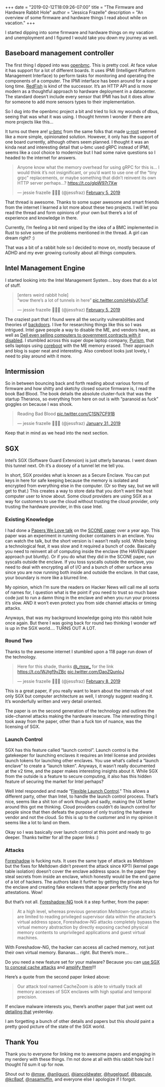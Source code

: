 +++
date = "2019-02-12T18:09:26-07:00"
title = "The Firmware and Hardware Rabbit Hole"
author = "Jessica Frazelle"
description = "An overview of some firmware and hardware things I read about while on vacation."
+++

I started dipping into some firmware and hardware things on my vacation and unemployment and I figured I would take you down my journey as well.

## Baseboard management controller

The first thing I dipped into was [openbmc](https://github.com/openbmc/openbmc). This is pretty cool. At face value it has support for a lot of different boards. It uses IPMI (Intelligent Platform Management Interface) to perform tasks for monitoring and operating the components of a computer. The IPMI interface has been around for a super long time. [RedFish](https://www.dmtf.org/standards/redfish) is kind of the successor. It’s an HTTP API and is more modern as a thoughtful approach to hardware deployment in a datacenter. The standard doesn’t include every sensor that IPMI has but it does allow for someone to add more sensors types to their implementation.

So I dug into the openbmc project a bit and tried to lick my wounds of dbus, seeing that was what it was using. I thought hmmm I wonder if there are more projects like this...

It turns out there are! [u-bmc](https://github.com/u-root/u-bmc) from the same folks that made [u-root](https://github.com/u-root/u-root) seemed like a more simple, opinionated solution. However, it only has the support of one board currently, although others seem planned. I thought it was an kinda neat and interesting detail that u-bmc used gRPC instead of IPMI, seems like a cool choice to modernize but I had some naive questions so I headed to the internet for answers.

<blockquote class="twitter-tweet" data-lang="en"><p lang="en" dir="ltr">Anyone know what the memory overhead for using gRPC for this is... I would think it’s not insignificant, or you’d want to use one of the “tiny grpc” replacements, or maybe something that didn’t reinvent its own HTTP server perhaps...? <a href="https://t.co/gIpW97r7Xw">https://t.co/gIpW97r7Xw</a></p>&mdash; jessie frazelle 👩🏼‍🚀 (@jessfraz) <a href="https://twitter.com/jessfraz/status/1092588927318249472?ref_src=twsrc%5Etfw">February 5, 2019</a></blockquote> <script async src="https://platform.twitter.com/widgets.js" charset="utf-8"></script> 

That thread is awesome. Thanks to some super awesome and smart friends from the internet I learned a lot more about these two projects. I will let you read the thread and form opinions of your own but there’s a lot of experience and knowledge in there.

Currently, I’m feeling a bit nerd sniped by the idea of a BMC implemented in Rust to solve some of the problems mentioned in the thread. A girl can dream right? :)

That was a bit of a rabbit hole so I decided to move on, mostly because of ADHD and my ever growing curiosity about all things computers.

## Intel Management Engine

I started looking into the Intel Management System... boy does that do a lot of stuff.

<blockquote class="twitter-tweet" data-lang="en"><p lang="en" dir="ltr">[enters weird rabbit hole]<br>“wow there’s a lot of tunnels in here” <a href="https://t.co/oHslyJ0TuF">pic.twitter.com/oHslyJ0TuF</a></p>&mdash; jessie frazelle 👩🏼‍🚀 (@jessfraz) <a href="https://twitter.com/jessfraz/status/1092627483537551360?ref_src=twsrc%5Etfw">February 5, 2019</a></blockquote> <script async src="https://platform.twitter.com/widgets.js" charset="utf-8"></script> 

The craziest part that I found were all the security vulnerabilities and theories of [backdoors](https://news.softpedia.com/news/intel-x86-cpus-come-with-a-secret-backdoor-that-nobody-can-touch-or-disable-505347.shtml). I live for researching things like this so I was intrigued. Intel gave people a way to disable the ME, and vendors have, as well as [Dell even selling computers to government contracts with it disabled](https://www.heise.de/newsticker/meldung/Dell-schaltet-Intel-Management-Engine-in-Spezial-Notebooks-ab-3909860.html). I stumbled across this super dope laptop company, [Purism](https://puri.sm/), that sells laptops using [coreboot](https://www.coreboot.org/) with the ME memory erased. Their approach and blog is super neat and interesting. Also coreboot looks just lovely, I need to play around with it more.

## Intermission

So in between bouncing back and forth reading about various forms of firmware and how shitty and sketchy closed source firmware is, I read the book Bad Blood. The book details the absolute cluster-fuck that was the startup Theranos, so everything from here on out is with “paranoid as fuck” goggles on because I was shook. 

<blockquote class="twitter-tweet" data-lang="en"><p lang="en" dir="ltr">Reading Bad Blood <a href="https://t.co/C1SN7CF91B">pic.twitter.com/C1SN7CF91B</a></p>&mdash; jessie frazelle 👩🏼‍🚀 (@jessfraz) <a href="https://twitter.com/jessfraz/status/1090912858597150720?ref_src=twsrc%5Etfw">January 31, 2019</a></blockquote> <script async src="https://platform.twitter.com/widgets.js" charset="utf-8"></script> 


Keep that in mind as we head into the next section.

## SGX

Intel’s SGX (Software Guard Extension) is just utterly bananas. I went down this tunnel next. Oh it’s a doosey of a tunnel let me tell you.

In short, SGX provides what is known as a Secure Enclave. You can put keys in here for safe keeping because the memory is isolated and encrypted from everything else in the computer. (Or so they say, but we will get to that.) This creates a way to store data that you don’t want the host computer user to know about. Some cloud providers are using SGX as a way for customers to use the cloud without trusting the cloud provider, only trusting the hardware provider, in this case Intel.

### Existing Knowledge 

I had done a [Papers We Love talk](https://paperswelove.org/2017/video/jessie-frazelle-scone-secure-linux-containers-with-intel-sgx/) on the [SCONE paper](https://www.usenix.org/system/files/conference/osdi16/osdi16-arnautov.pdf) over a year ago. This paper was an experiment in running docker containers in an enclave. You can watch the talk, but the short version is I wasn’t really sold. While being a technological feat, it was slow and it required a bunch of code. Basically you need to reinvent all of computing inside the enclave (the HAVEN paper approach put bluntly). Or if you do what they did in the SCONE paper, run syscalls outside the enclave. If you toss syscalls outside the enclave, you need to deal with encrypting all of I/O and a bunch of other surface area since you are now running both inside and outside the enclave. In that case, your boundary is more like a blurred line. 

My opinion, which I’m sure the readers on Hacker News will call me all sorts of names for, I question what is the point if you need to trust so much base code just to run a damn thing in the enclave and when you run your process it’s slow. AND it won’t even protect you from side channel attacks or timing attacks.

Anyways, that was my background knowledge going into this rabbit hole once again. But there I was going back for round two thinking I wonder wtf is up in the SGX world.... TURNS OUT A LOT.

### Round Two

Thanks to the awesome internet I stumbled upon a 118 page run down of the technology.

<blockquote class="twitter-tweet" data-lang="en"><p lang="en" dir="ltr">Here for this shade, thanks <a href="https://twitter.com/_msw_?ref_src=twsrc%5Etfw">@_msw_</a> for the link <a href="https://t.co/WJtgf9vZBc">https://t.co/WJtgf9vZBc</a> <a href="https://t.co/DaoZQunloJ">pic.twitter.com/DaoZQunloJ</a></p>&mdash; jessie frazelle 👩🏼‍🚀 (@jessfraz) <a href="https://twitter.com/jessfraz/status/1093735827719434240?ref_src=twsrc%5Etfw">February 8, 2019</a></blockquote> <script async src="https://platform.twitter.com/widgets.js" charset="utf-8"></script> 

This is a great paper, if you really want to learn about the internals of not only SGX but computer architecture as well, I strongly suggest reading it. It’s wonderfully written and very detail oriented.

The paper is on the second generation of the technology and outlines the side-channel attacks making the hardware insecure. The interesting thing I took away from the paper, other than a fuck ton of nuance, was the licensing of SGX. 

### Launch Control

SGX has this feature called “launch control”. Launch control is the gatekeeper for launching enclaves it requires an Intel license and provides launch tokens for launching other enclaves. You use what’s called a “launch enclave” to create a “launch token”. Anyways, it wasn’t really documented at the v2 time, and the paper makes interesting insights about it. While SGX from the outside is a feature to secure computing, it also has this hidden feature of securing the market for Intel perhaps?

Well Intel responded and made “[Flexible Launch Control](https://github.com/intel/linux-sgx/blob/master/psw/ae/ref_le/ref_le.md).” This allows a different party, other than Intel, to handle the launch control process. That’s nice, seems like a shit ton of work though and sadly, making the UX better around this got me thinking. Cloud providers couldn’t do launch control for people since that then defeats the purpose of only trusting the hardware vendor and not the cloud. So this is up to the customer and in my opinion it seems like a lot to land on them.

Okay so I was basically over launch control at this point and ready to go deeper. Thanks twitter for all the paper links :)

### Attacks

[Foreshadow](https://www.usenix.org/system/files/conference/usenixsecurity18/sec18-van_bulck.pdf) is fucking nuts. It uses the same type of attack as Meltdown but the fixes for Meltdown didn’t prevent the attack since KPTI (kernel page table isolation) doesn’t cover the enclave address space. In the paper they steal secrets from inside an enclave, which honestly would be the end game of a lot of hackers. The authors take it further by getting the private keys for the enclave and creating fake enclaves that appear perfectly fine and attestations. Wow!

But that’s not all. [Foreshadow-NG](https://foreshadowattack.eu/foreshadow-NG.pdf) took it a step further, from the paper:

> At a high level, whereas previous generation Meltdown-type attacks are limited to reading privileged supervisor data within the attacker’s virtual address space, Foreshadow-NG attacks completely bypass the virtual memory abstraction by directly exposing cached physical memory contents to unprivileged applications and guest virtual machines.  

With Foreshadow-NG, the hacker can access all cached memory, not just their own virtual memory. Bananas... right. But there’s more...

Do you need a new feature set for your malware? Because you can [use SGX to conceal cache attacks](https://arxiv.org/abs/1702.08719) and [amplify them](https://arxiv.org/abs/1703.06986)!!!

Here’s a quote from the second paper linked above:

> Our attack tool named CacheZoom is able to virtually track all memory accesses of SGX enclaves with high spatial and temporal precision.   

If enclave malware interests you, there’s another paper that just went out [detailing that](https://arxiv.org/abs/1902.03256) yesterday.

I am forgetting a bunch of other details and papers but this should paint a pretty good picture of the state of the SGX world.

## Thank You

Thank you to everyone for linking me to awesome papers and engaging in my nerdery with these things. I’m not done at all with this rabbit hole but I thought I’d sum it up for now.

Shout out to [@_msw_](https://twitter.com/_msw_), [@anliguori](https://twitter.com/anliguori), [@iancoldwater](https://twitter.com/iancoldwater), [@hugelgupf](https://twitter.com/hugelgupf), [@bascule](https://twitter.com/bascule), [@kc8apf](https://twitter.com/kc8apf), [@nasamuffin](https://twitter.com/nasamuffin), and everyone else I apologize if I forgot. 

